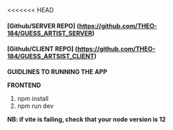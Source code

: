 <!-- **BLINDSPOT TECHINAL INTERVIEW TEST** -->

<!-- ### applicant_name: Theophilus Boakye -->

<<<<<<< HEAD

#### [Github/SERVER REPO] (https://github.com/THEO-184/GUESS_ARTIST_SERVER)

#### [Github/CLIENT REPO] (https://github.com/THEO-184/GUESS_ARTSIST_CLIENT)

**GUIDLINES TO RUNNING THE APP**

<!--
**SERVER SIDE**

1. npm install
2. create a .env file with the following variables

- MONGO_URI="your mongodb connection uri"

- JWT_SECRET="any 256-bit encryption key"

you can generate one from here [allkeysgenerator] (https://allkeysgenerator.com/)

3. npm run dev -->

**FRONTEND**

1. npm install
2. npm run dev

**NB: if vite is failing, check that your node version is 12**
